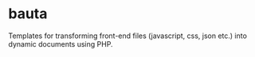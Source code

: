 # bauta
Templates for transforming front-end files (javascript, css, json etc.) into dynamic documents using PHP.
